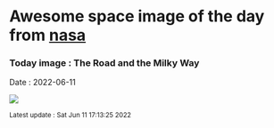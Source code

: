 
# Awesome space image of the day from [nasa](https://api.nasa.gov/)

### Today image : The Road and the Milky Way

Date : 2022-06-11


![](https://apod.nasa.gov/apod/image/2206/MilkyWayArchCumeada-fb1200.jpg)

<small>Latest update : Sat Jun 11 17:13:25 2022</small>


